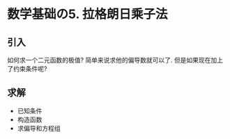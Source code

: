 # 数学基础の5. 拉格朗日乘子法

## 引入

如何求一个二元函数的极值?
简单来说求他的偏导数就可以了.
但是如果现在加上了约束条件呢?

## 求解

* 已知条件
* 构造函数
* 求偏导和方程组